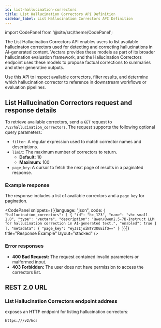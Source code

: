 ```yaml
---
id: list-hallucination-correctors
title: List Hallucination Correctors API Definition
sidebar_label: List Hallucination Correctors API Definition
---
```



import CodePanel from '@site/src/theme/CodePanel';

The List Hallucination Correctors API enables users to list available 
hallucinaton correctors used for detecting and correcting hallucinations in 
AI-generated content. Vectara provides these models as part of its broader 
hallucination evaluation framework, and the Hallucination Correctors endpoint 
uses these models to propose factual corrections to summaries and other 
generative outputs.

Use this API to inspect available correctors, filter results, and determine 
which hallucination corrector to reference in downstream workflows or 
evaluation pipelines.

## List Hallucination Correctors request and response details

To retrieve available correctors, send a `GET` request to 
`/v2/hallucination_correctors`. The request supports the following 
optional query parameters:

* `filter`: A regular expression used to match corrector names and descriptions.
* `limit`: The maximum number of correctors to return.  
  - **Default:** 10  
  - **Maximum:** 100
* `page_key`: A cursor to fetch the next page of results in a paginated 
  response.

### Example response

The response includes a list of available correctors and a `page_key` for 
pagination.

<CodePanel snippets={[{language: "json", code: `{
   "hallucination_correctors": [
     {
      "id": "hc_123",
      "name": "vhc-small-1.0",
      "type": "vectara",
      "description": "Qwen/Qwen2.5-7B-Instruct LLM for hallucination correction in AI-generated text.",
      "enabled": true
     }
   ],
   "metadata": {
     "page_key": "eyJzIjoiNTY3OGEifQ=="
   }
}`}]} title="Response Example" layout="stacked" />

### Error responses

* **400 Bad Request:** The request contained invalid parameters or malformed 
  input.
* **403 Forbidden:** The user does not have permission to access the correctors 
  list.

## REST 2.0 URL

### List Hallucination Correctors endpoint address

<Config v="names.product"/> exposes an HTTP endpoint for listing hallucination 
correctors:

<code>https://<Config v="domains.rest.indexing"/>/v2/hcs</code>

